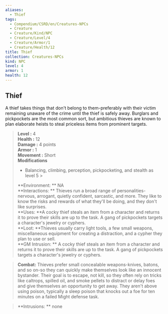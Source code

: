```yaml
---
aliases:
  - Thief
tags:
  - Compendium/CSRD/en/Creatures-NPCs
  - Creature
  - Creature/Kind/NPC
  - Creature/Level/4
  - Creature/Armor/1
  - Creature/Health/12
title: Thief
collection: Creatures-NPCs
kind: NPC
level: 4
armor: 1
health: 12
---
```

## Thief  
A thief takes things that don't belong to them-preferably with their victim remaining unaware of the crime until the thief is safely away. Burglars and pickpockets are the most common sort, but ambitious thieves are known to plan elaborate heists to steal priceless items from prominent targets.  

  
> **Level :** 4  
> **Health :** 12  
> **Damage :** 4 points  
> **Armor :** 1  
> **Movement :** Short  
> **Modifications**  
>- Balancing, climbing, perception, pickpocketing, and stealth as level 5 >
>  
> **Environment: ** NA  
> **Interactions: ** Thieves run a broad range of personalities-nervous, arrogant, quietly confident, sarcastic, and more. They like to know the risks and rewards of what they'll be doing, and they don't like surprises.  
> **Uses: **A cocky thief steals an item from a character and returns it to prove their skills are up to the task. A gang of pickpockets targets a character's jewelry or cyphers.  
> **Loot: **Thieves usually carry light tools, a few small weapons, miscellaneous equipment for creating a distraction, and a cypher they plan to use or sell.  
> **GM Intrusion: ** A cocky thief steals an item from a character and returns it to prove their skills are up to the task. A gang of pickpockets targets a character's jewelry or cyphers.  

> **Combat:** 
> Thieves prefer small concealable weapons-knives, batons, and so on-so they can quickly make themselves look like an innocent bystander. Their goal is to escape, not kill, so they often rely on tricks like caltrops, spilled oil, and smoke pellets to distract or delay foes and give themselves an opportunity to get away. They aren't above using poison, typically a sleep poison that knocks out a foe for ten minutes on a failed Might defense task.  
  

> **Intrusions: ** 
> none  

